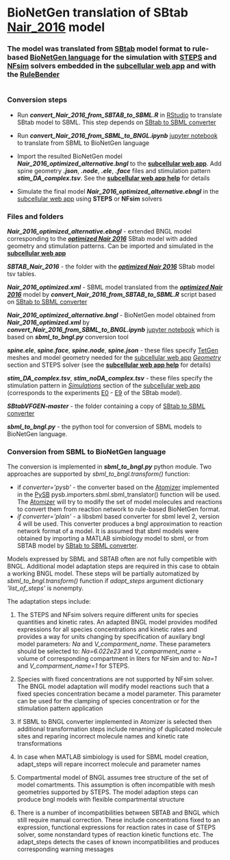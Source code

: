 #  BioNetGen translation of SBtab [Nair_2016](https://github.com/jpgsantos/Model_Nair_2016) model 
### The model was translated from [SBtab](https://github.com/tlubitz/SBtab) model format to rule-based [BioNetGen language](http://bionetgen.org/) for the simulation with [STEPS](http://steps.sourceforge.net/STEPS/default.php) and [NFsim](http://michaelsneddon.net/nfsim/) solvers embedded in the [subcellular web app](https://subcellular.humanbrainproject.eu/ ) and with the [RuleBender](https://github.com/RuleWorld/rulebender)
#

### Conversion steps 
- Run ***convert_Nair_2016_from_SBTAB_to_SBML.R*** in [RStudio](https://www.rstudio.com/products/rstudio/download/) to translate SBtab model to SBML. This step depends on [SBtab to SBML converter](https://github.com/a-kramer/SBtabVFGEN)

 
- Run ***convert_Nair_2016_from_SBML_to_BNGL.ipynb*** [jupyter notebook](https://jupyter.org/) to translate from SBML to BioNetGen language


- Import the resulted BioNetGen model ***Nair_2016_optimized_alternative.bngl*** to the **[subcellular web app](https://subcellular.humanbrainproject.eu/ )**. Add spine geometry  ***.json***, ***.node***, ***.ele***, ***.face*** files and stimulation pattern ***stim_DA_complex.tsv***. See the **[subcellular web app help](https://humanbrainproject.github.io/hbp-sp6-guidebook/online_usecases/subcellular_level/subcellular_app/subcellular_app.html)** for details


- Simulate the final model ***Nair_2016_optimized_alternative.ebngl*** in the [subcellular web app](https://subcellular.humanbrainproject.eu/ ) using **STEPS** or **NFsim** solvers


### Files and folders

***Nair_2016_optimized_alternative.ebngl*** - extended BNGL model corresponding to the ***[optimized Nair 2016](https://github.com/jpgsantos/Model_Nair_2016/blob/master/SBtab_Nair_2016_optimized.xlsx)*** SBtab model with added geometry and stimulation patterns. Can be imported and simulated in the **[subcellular web app](https://subcellular.humanbrainproject.eu/ )**



***SBTAB_Nair_2016*** - the folder with the ***[optimized Nair 2016](https://github.com/jpgsantos/Model_Nair_2016/tree/master/tsv/Nair_2016_optimized)*** SBtab model tsv tables. 


***Nair_2016_optimized.xml*** - SBML model translated from the ***[optimized Nair 2016](https://github.com/jpgsantos/Model_Nair_2016/tree/master/tsv/Nair_2016_optimized)*** model by ***convert_Nair_2016_from_SBTAB_to_SBML.R*** script based on [SBtab to SBML converter](https://github.com/a-kramer/SBtabVFGEN)


***Nair_2016_optimized_alternative.bngl*** - BioNetGen model obtained from ***Nair_2016_optimized.xml*** by ***convert_Nair_2016_from_SBML_to_BNGL.ipynb*** [jupyter notebook](https://jupyter.org/) which is based on ***sbml_to_bngl.py*** conversion tool 


***spine.ele***, ***spine.face***, ***spine.node***, ***spine.json*** - these files specify [TetGen](http://wias-berlin.de/software/index.jsp?id=TetGen&lang=1) meshes and model geometry needed for the [subcellular web app](https://subcellular-bsp-epfl.apps.hbp.eu/model/meta/) *[Geometry](https://subcellular-bsp-epfl.apps.hbp.eu/model/geometry)* section and STEPS solver (see the **[subcellular web app help](https://humanbrainproject.github.io/hbp-sp6-guidebook/online_usecases/subcellular_level/subcellular_app/subcellular_app.html)** for details)



***stim_DA_complex.tsv***, ***stim_noDA_complex.tsv*** - these files specify the stimulation pattern in *[Simulations](https://subcellular-bsp-epfl.apps.hbp.eu/model/simulations)* section of the [subcellular web app](https://subcellular-bsp-epfl.apps.hbp.eu/model/meta/) (corresponds to the experiments [E0](https://github.com/jpgsantos/Model_Nair_2016/blob/master/tsv/Nair_2016_optimized/E0I.tsv) - [E9](https://github.com/jpgsantos/Model_Nair_2016/blob/master/tsv/Nair_2016_optimized/E9.tsv) of the SBtab model).


***SBtabVFGEN-master*** - the folder containing a copy of [SBtab to SBML converter](https://github.com/a-kramer/SBtabVFGEN)


***sbml_to_bngl.py*** - the python tool for conversion of SBML models to BioNetGen language.



### Conversion from SBML to BioNetGen language

The conversion is implemented in ***sbml_to_bngl.py*** python module.
Two approaches are supported by *sbml_to_bngl.transform()* function:
- if *converter='pysb'* - the converter based on the [Atomizer](https://ruleworld.github.io/atomizer/blog/basic/bng.html) implemented in the [PySB](http://pysb.org/) pysb.importers.sbml.sbml_translator() function will be used. The [Atomizer](https://ruleworld.github.io/atomizer/blog/basic/bng.html) will try to modify the set of model molecules and reactions to convert them from reaction network to rule-based BioNetGen format. 
- *if converter='plain'* - a libsbml based converter for sbml level 2, version 4 will be used. This converter produces a bngl approximation to reaction network format of a model. It is assumed that sbml models were obtained by importing a MATLAB simbiology model to sbml, or from SBTAB model by [SBtab to SBML converter](https://github.com/a-kramer/SBtabVFGEN).

Models expressed by SBML and SBTAB often are not fully competible with BNGL.
Additional model adaptation steps are required in this case to obtain a working BNGL model. 
These steps will be partially automatized by *sbml_to_bngl.transform()* function
if *adapt_steps* argument dictionary *'list_of_steps'* is nonempty.

The adaptation steps include:

1) The STEPS and NFsim solvers require different units for species quantities and kinetic rates. An adapted BNGL model provides modifed expressions for all species concentrations and kinetic rates and provides a way for units changing by specification of auxilary bngl model parameters: *Na* and *V_comparment_name*. These parameters should be selected to: *Na=6.022e23* and *V_comparment_name* = volume of corresponding compartment in liters for NFsim and to: *Na=1* and *V_comparment_name=1* for STEPS. 

2) Species with fixed concentrations are not supported by NFsim solver. The BNGL model adaptation will modify model reactions such that a fixed species concentration became a model parameter. This parameter can be used for the clamping of species concentration or for the stimulation pattern application

3) If SBML to BNGL converter implemented in Atomizer is selected then additional transformation steps include renaming of duplicated molecule sites and reparing incorrect molecule names and kinetic rate transformations

4) In case when MATLAB simbiology is used for SBML model creation, adapt_steps will repare incorrect molecule and parameter names

5) Compartmental model of BNGL assumes tree structure of the set of model comartments. This assumption is often incompatible with mesh geometries supported by STEPS. The model adaption steps can produce bngl models with flexible compartmental structure

6) There is a number of incompatibilities between SBTAB and BNGL which still require manual correction. These include concentrations fixed to an expression, functional expressions for reaction rates in case of STEPS solver, some nonstandard types of reaction kinetic functions etc. The adapt_steps detects the cases of known incompatibilities and produces corresponding warning messages 
